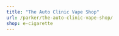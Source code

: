 ```yaml
---
title: "The Auto Clinic Vape Shop"
url: /parker/the-auto-clinic-vape-shop/
shop: e-cigarette
---
```

